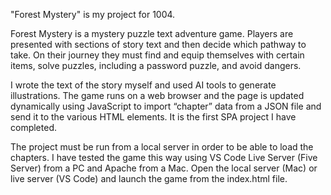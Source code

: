 "Forest Mystery" is my project for 1004.

Forest Mystery is a mystery puzzle text adventure game. Players are presented with sections of story text and then decide which pathway to take. On their journey they must find and equip themselves with certain items, solve puzzles, including a password puzzle, and avoid dangers. 

I wrote the text of the story myself and used AI tools to generate illustrations. The game runs on a web browser and the page is updated dynamically using JavaScript to import “chapter” data from a JSON file and send it to the various HTML elements. It is the first SPA project I have completed.

The project must be run from a local server in order to be able to load the chapters. I have tested the game this way using VS Code Live Server (Five Server) from a PC and Apache from a Mac. Open the local server (Mac) or live server (VS Code) and launch the game from the index.html file.

